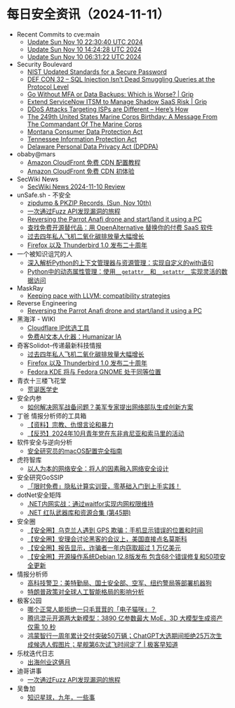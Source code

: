 # 每日安全资讯（2024-11-11）

- Recent Commits to cve:main
  - [Update Sun Nov 10 22:30:40 UTC 2024](https://github.com/trickest/cve/commit/20b3ff323d6f72da3d13d90384cb3c0e3637b727)
  - [Update Sun Nov 10 14:24:28 UTC 2024](https://github.com/trickest/cve/commit/582822cbcece1341d027d9f02fcafb62f408ea0e)
  - [Update Sun Nov 10 06:31:22 UTC 2024](https://github.com/trickest/cve/commit/773379cfe012addca3c117942247406f5683adc1)
- Security Boulevard
  - [NIST Updated Standards for a Secure Password](https://securityboulevard.com/2024/11/nist-updated-standards-for-a-secure-password/)
  - [DEF CON 32 – SQL Injection Isn’t Dead Smuggling Queries at the Protocol Level](https://securityboulevard.com/2024/11/def-con-32-sql-injection-isnt-dead-smuggling-queries-at-the-protocol-level/)
  - [Go Without MFA or Data Backups: Which is Worse? | Grip](https://securityboulevard.com/2024/11/go-without-mfa-or-data-backups-which-is-worse-grip/)
  - [Extend ServiceNow ITSM to Manage Shadow SaaS Risk | Grip](https://securityboulevard.com/2024/11/extend-servicenow-itsm-to-manage-shadow-saas-risk-grip/)
  - [DDoS Attacks Targeting ISPs are Different – Here’s How](https://securityboulevard.com/2024/11/ddos-attacks-targeting-isps-are-different-heres-how/)
  - [The 249th United States Marine Corps Birthday: A Message From The Commandant Of The Marine Corps](https://securityboulevard.com/2024/11/the-249th-united-states-marine-corps-birthday-a-message-from-the-commandant-of-the-marine-corps/)
  - [Montana Consumer Data Protection Act](https://securityboulevard.com/2024/11/montana-consumer-data-protection-act/)
  - [Tennessee Information Protection Act](https://securityboulevard.com/2024/11/tennessee-information-protection-act/)
  - [Delaware Personal Data Privacy Act (DPDPA)](https://securityboulevard.com/2024/11/delaware-personal-data-privacy-act-dpdpa/)
- obaby@mars
  - [Amazon CloudFront 免费 CDN 配置教程](https://h4ck.org.cn/2024/11/18501)
  - [Amazon CloudFront 免费 CDN 初体验](https://h4ck.org.cn/2024/11/18486)
- SecWiki News
  - [SecWiki News 2024-11-10 Review](http://www.sec-wiki.com/?2024-11-10)
- unSafe.sh - 不安全
  - [zipdump &#x26; PKZIP Records, (Sun, Nov 10th)](https://buaq.net/go-271962.html)
  - [一次通过Fuzz API发现漏洞的旅程](https://buaq.net/go-271965.html)
  - [Reversing the Parrot Anafi drone and start/land it using a PC](https://buaq.net/go-271956.html)
  - [查找免费开源替代品：用 OpenAlternative 替换你的付费 SaaS 软件](https://buaq.net/go-271941.html)
  - [过去四年私人飞机二氧化碳排放量大幅增长](https://buaq.net/go-271942.html)
  - [Firefox 以及 Thunderbird 1.0 发布二十周年](https://buaq.net/go-271943.html)
- 一个被知识诅咒的人
  - [深入解析Python的上下文管理器与资源管理：实现自定义的with语句](https://blog.csdn.net/nokiaguy/article/details/143643974)
  - [Python中的动态属性管理：使用`__getattr__`和`__setattr__`实现灵活的数据访问](https://blog.csdn.net/nokiaguy/article/details/143643953)
- MaskRay
  - [Keeping pace with LLVM: compatibility strategies](https://maskray.me/blog/2024-11-10-keeping-pace-with-llvm-compatibility-strategies)
- Reverse Engineering
  - [Reversing the Parrot Anafi drone and start/land it using a PC](https://www.reddit.com/r/ReverseEngineering/comments/1go1g8l/reversing_the_parrot_anafi_drone_and_startland_it/)
- 黑海洋 - WIKI
  - [Cloudflare IP优选工具](https://www.upx8.com/4398)
  - [免费AI文本人化器：Humanizar IA](https://www.upx8.com/4397)
- 奇客Solidot–传递最新科技情报
  - [过去四年私人飞机二氧化碳排放量大幅增长](https://www.solidot.org/story?sid=79732)
  - [Firefox 以及 Thunderbird 1.0 发布二十周年](https://www.solidot.org/story?sid=79731)
  - [Fedora KDE 将与 Fedora GNOME 处于同等位置](https://www.solidot.org/story?sid=79730)
- 青衣十三楼飞花堂
  - [荒诞医学史](https://mp.weixin.qq.com/s?__biz=MzUzMjQyMDE3Ng==&mid=2247487723&idx=1&sn=9c0dfbe468409c702728d7788042f287&chksm=fab2d3d4cdc55ac26dab4a8a819055b68151406149a2d4c8562313bbfc8b71b45010b2d6c280&scene=58&subscene=0#rd)
- 安全内参
  - [如何解决网军战备问题？美军专家提出网络部队生成创新方案](https://mp.weixin.qq.com/s?__biz=MzI4NDY2MDMwMw==&mid=2247513035&idx=1&sn=845efaa137b7615160c129ee4e1e90c0&chksm=ebfaf4ebdc8d7dfd0db900765e5f4e3a5c616bdafdc3552ec8a07aa2010095cb3994a24830d2&scene=58&subscene=0#rd)
- 丁爸 情报分析师的工具箱
  - [【资料】宗教、仇恨言论和暴力](https://mp.weixin.qq.com/s?__biz=MzI2MTE0NTE3Mw==&mid=2651147731&idx=1&sn=fb2872856814fbaab56afb97532a6d93&chksm=f1af3ae9c6d8b3ff182599bdd472ffe81f72b7d820b877d85f47d71e86ef874b2f35b3e87cb5&scene=58&subscene=0#rd)
  - [【反恐】2024年10月青年党在东非肯尼亚和索马里的活动](https://mp.weixin.qq.com/s?__biz=MzI2MTE0NTE3Mw==&mid=2651147731&idx=2&sn=e402b2ea87b6ca45a9e960b06f5e3c34&chksm=f1af3ae9c6d8b3ffaabb7e1ee6d23a66b3e2cf86902daad8ac9ee0bea4159535a40559aa3297&scene=58&subscene=0#rd)
- 软件安全与逆向分析
  - [安全研究员的macOS配置完全指南](https://mp.weixin.qq.com/s?__biz=MzU3MTY5MzQxMA==&mid=2247484701&idx=1&sn=dd92422c2316ea0f5b5463614acde45d&chksm=fcdd0510cbaa8c06e497aee067d4595b5e14c614ffd6230bec2d3e2117b54f06938642bc21ab&scene=58&subscene=0#rd)
- 虎符智库
  - [以人为本的网络安全：将人的因素融入网络安全设计](https://mp.weixin.qq.com/s?__biz=MzIwNjYwMTMyNQ==&mid=2247492802&idx=1&sn=0935171aa37ee7174e948fcea55873f6&chksm=971d89c0a06a00d6818ad010dd3329a7373fb9a3266d471b942cac2147df2335bae369f33faf&scene=58&subscene=0#rd)
- 安全研究GoSSIP
  - [「限时免费」隐私计算实训营，零基础入门到上手实践！](https://mp.weixin.qq.com/s?__biz=Mzg5ODUxMzg0Ng==&mid=2247499174&idx=1&sn=b0f760dc988b242827adbf485384178e&chksm=c063d37ff7145a6915b2ede36462b22813702e0d52b8f1c64c4ca9474fb277df8b9fc8b2f352&scene=58&subscene=0#rd)
- dotNet安全矩阵
  - [.NET内网实战：通过waitfor实现内网权限维持](https://mp.weixin.qq.com/s?__biz=MzUyOTc3NTQ5MA==&mid=2247496600&idx=1&sn=50d1a9ad81bce3daf23c320206c2166a&chksm=fa595d75cd2ed463730bb3e2d3b82eceb1e9fa8ae248bdd82e6e0d802982921ad91b36602e1c&scene=58&subscene=0#rd)
  - [.NET 红队武器库和资源合集 (第45期)](https://mp.weixin.qq.com/s?__biz=MzUyOTc3NTQ5MA==&mid=2247496600&idx=2&sn=40018e59d0a0c3fdac978fd0abe8b53d&chksm=fa595d75cd2ed463d88edece0a452a0e21ba8e243809688aea8a2e7f5d1c1d9a4f4bd186540e&scene=58&subscene=0#rd)
- 安全圈
  - [【安全圈】乌克兰人遇到 GPS 欺骗：手机显示错误的位置和时间](https://mp.weixin.qq.com/s?__biz=MzIzMzE4NDU1OQ==&mid=2652065871&idx=1&sn=1ebb9fa2793fd53b7914fb44b06c200e&chksm=f36e7c0fc419f519da4096acd29a13a793853df61ce1d1ebb68c7304487d4ba25b25623f6f28&scene=58&subscene=0#rd)
  - [【安全圈】安理会讨论黑客的会议上，美国直接点名莫斯科](https://mp.weixin.qq.com/s?__biz=MzIzMzE4NDU1OQ==&mid=2652065871&idx=2&sn=208c371d7cbe58415517d8f9d4507b0c&chksm=f36e7c0fc419f51980c7bd4ae9902e5fdaa6be19facc0b81ce3b08074f4ad441d1cc2f630a84&scene=58&subscene=0#rd)
  - [【安全圈】报告显示，诈骗者一年内窃取超过 1 万亿美元](https://mp.weixin.qq.com/s?__biz=MzIzMzE4NDU1OQ==&mid=2652065871&idx=3&sn=8aafec44589551bd39e971c6b74f0f6e&chksm=f36e7c0fc419f519d2a77f5c8d84416c6c5bf5d06e1ac3ea983b5c7bdb2fd1fc835c5e930531&scene=58&subscene=0#rd)
  - [【安全圈】开源操作系统Debian 12.8版发布 包含68个错误修复和50项安全更新](https://mp.weixin.qq.com/s?__biz=MzIzMzE4NDU1OQ==&mid=2652065871&idx=4&sn=d0a2686584d31b865fae1fcdde8ac14d&chksm=f36e7c0fc419f519cae5e1f01cba4cfaee139886d3aa2b3fc1b0ddc2fad696d71a06ce698b80&scene=58&subscene=0#rd)
- 情报分析师
  - [高科技警卫：美特勤局、国土安全部、空军、纽约警局等部署机器狗](https://mp.weixin.qq.com/s?__biz=MzA3Mjc1MTkwOA==&mid=2650557288&idx=1&sn=52ae842b9de2887ba729e284197975a7&chksm=87116523b066ec35e09e7a2c4eb70579b554f94ede7d58a1c423bf8c514fd5476af3336c3c71&scene=58&subscene=0#rd)
  - [特朗普政策对全球人工智能格局的影响分析](https://mp.weixin.qq.com/s?__biz=MzA3Mjc1MTkwOA==&mid=2650557288&idx=2&sn=0d01dd5d668b563a35f07a39ceb3ab2e&chksm=87116523b066ec355501b7b9f78782e4f0466bda09afe9e5351daa219cb8b043e29536d23153&scene=58&subscene=0#rd)
- 极客公园
  - [哪个正常人能拒绝一只毛茸茸的「电子猫咪」？](https://mp.weixin.qq.com/s?__biz=MTMwNDMwODQ0MQ==&mid=2653062845&idx=1&sn=d051b6a743e3c492a89c219eec24832b&chksm=7e57fb0b4920721dec062bf311b9e9dd81c08ab257fc315c8aae8b0543c5a100fade2626d90f&scene=58&subscene=0#rd)
  - [腾讯混元开源两大新模型：3890 亿参数最大 MoE，3D 大模型生成资产仅需 10 秒](https://mp.weixin.qq.com/s?__biz=MTMwNDMwODQ0MQ==&mid=2653062845&idx=2&sn=376ee554e100af3091eba93e24829d22&chksm=7e57fb0b4920721ddbc3321a4af17b8959c48120b85cecb758fcab932f55b4696b95cfd0a1e5&scene=58&subscene=0#rd)
  - [鸿蒙智行一周年累计交付突破50万辆；ChatGPT大选期间拒绝25万次生成候选人假图片；星舰第6次试飞时间定了 | 极客早知道](https://mp.weixin.qq.com/s?__biz=MTMwNDMwODQ0MQ==&mid=2653062857&idx=1&sn=e41d6cb9a54054780b6ca20b3a50712b&chksm=7e57fb7f49207269b6478bad448f73538890b1e9af41488cb31655a75025585d12f4a7fcc24d&scene=58&subscene=0#rd)
- 乐枕迭代日志
  - [出海创业这俩月](https://mp.weixin.qq.com/s?__biz=MzA3NTMyNDg3OQ==&mid=2652519698&idx=1&sn=d948d039c8ebb3fe64a8fd26c7b1c1cf&chksm=849cd1b2b3eb58a4f085c5c114f0a5998103f7863afb188f4a633fb65332027a4d0225b19955&scene=58&subscene=0#rd)
- 迪哥讲事
  - [一次通过Fuzz API发现漏洞的旅程](https://mp.weixin.qq.com/s?__biz=MzIzMTIzNTM0MA==&mid=2247496316&idx=1&sn=8a590c6f1202155c857fa00dca4c64b5&chksm=e8a5f81fdfd27109aa6cd4067712ca755580d1f65523c292dd551d62b8f48213cd2bb9c31565&scene=58&subscene=0#rd)
- 吴鲁加
  - [知识星球，九年，一些事](https://mp.weixin.qq.com/s?__biz=Mzg5NDY4ODM1MA==&mid=2247484995&idx=1&sn=ffbaeeba4280d34867d04b6abdfe115e&chksm=c01a8b72f76d0264ed581bf3eae8d949424003819748e657c22e964b48e523334da14b2bb608&scene=58&subscene=0#rd)
